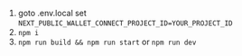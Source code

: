 1. goto .env.local set `NEXT_PUBLIC_WALLET_CONNECT_PROJECT_ID=YOUR_PROJECT_ID`
2. `npm i`
3. `npm run build && npm run start` or `npm run dev`